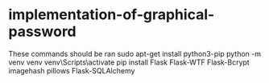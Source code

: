 # implementation-of-graphical-password
These commands should be ran
  sudo apt-get install python3-pip 
  python -m venv venv 
  venv\Scripts\activate
  pip install Flask Flask-WTF Flask-Bcrypt imagehash pillows Flask-SQLAlchemy
